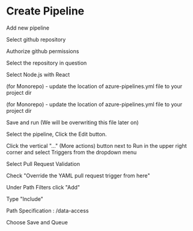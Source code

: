 # Create Pipeline



Add new pipeline

Select github repository

Authorize github permissions

Select the repository in question

Select Node.js with React

(for Monorepo) - update the location of azure-pipelines.yml file to your project dir



(for Monorepo) - update the location of azure-pipelines.yml file to your project dir



Save and run (We will be overwriting this file later on)

Select the pipeline, Click the Edit button.

Click the vertical "..." (More actions) button next to Run in the upper right corner and select Triggers from the dropdown menu

Select Pull Request Validation

Check "Override the YAML pull request trigger from here"

Under Path Filters click "Add"&#x20;

Type "Include" &#x20;

Path Specification : /data-access

Choose Save and Queue









